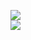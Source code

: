 [![](https://img.shields.io/badge/Made%20With-Github%20Spray-lightgrey.svg?style=for-the-badge&logo=github)](https://github.com/Annihil/github-spray#6925)  
[![](https://i.imgur.com/2DrTn0Z.gif)](https://github.com/Annihil/github-spray)